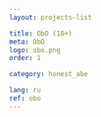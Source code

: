 ```yaml
---
layout: projects-list

title: ObO (18+)
meta: ObO
logo: obo.png
order: 1

category: honest_abe

lang: ru
ref: obo
---
```

